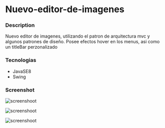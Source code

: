 # Nuevo-editor-de-imagenes

### Description

Nuevo editor de imagenes, utilizando el patron de arquitectura mvc y algunos patrones de diseño. Posee efectos hover en los menus, asi como un titleBar perzonalizado

### Tecnologias
* JavaSE8
* Swing

### Screenshot
![screenshoot](https://i.ibb.co/stPjPM7/editor1.jpg)

![screenshoot](https://i.ibb.co/jZCGXJX/editor2.jpg)

![screenshoot](https://i.ibb.co/YcwfXYy/editor3.jpg)
